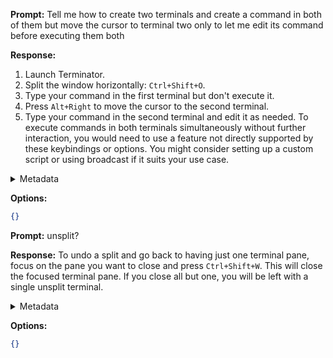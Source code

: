 **Prompt:**
Tell me how to create two terminals and create a command in both of them but move the cursor to terminal two only to let me edit its command before executing them both

**Response:**
1. Launch Terminator.
2. Split the window horizontally: `Ctrl+Shift+O`.
3. Type your command in the first terminal but don't execute it.
4. Press `Alt+Right` to move the cursor to the second terminal.
5. Type your command in the second terminal and edit it as needed.
To execute commands in both terminals simultaneously without further interaction, you would need to use a feature not directly supported by these keybindings or options. You might consider setting up a custom script or using broadcast if it suits your use case.

<details><summary>Metadata</summary>

- Duration: 9204 ms
- Datetime: 2024-01-10T12:39:32.917815
- Model: gpt-4-1106-preview

</details>

**Options:**
```json
{}
```

**Prompt:**
unsplit?

**Response:**
To undo a split and go back to having just one terminal pane, focus on the pane you want to close and press `Ctrl+Shift+W`. This will close the focused terminal pane. If you close all but one, you will be left with a single unsplit terminal.

<details><summary>Metadata</summary>

- Duration: 3018 ms
- Datetime: 2024-01-10T12:41:27.200623
- Model: gpt-4-1106-preview

</details>

**Options:**
```json
{}
```

